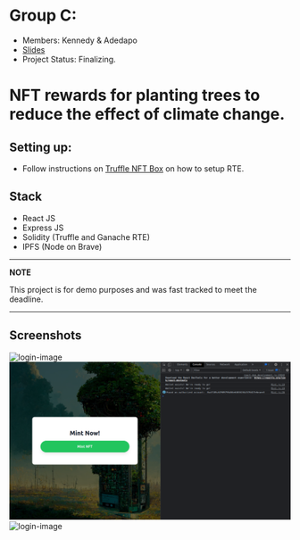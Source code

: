# Group C:
- Members: Kennedy & Adedapo
- [Slides](https://docs.google.com/presentation/d/1NH4rezFO93f8c-FGLoYft9Iing0FoiQmGOrU2UGS1UU/edit#slide=id.g1a2f078a7b6_0_0)
- Project Status: Finalizing.

# NFT rewards for planting trees to reduce the effect of climate change.

## Setting up:
- Follow instructions on [Truffle NFT Box](https://trufflesuite.com/boxes/nft-box/) on how to setup RTE.
    
## Stack
- React JS
- Express JS
- Solidity (Truffle and Ganache RTE)
- IPFS (Node on Brave)

---
**NOTE**

This project is for demo purposes and was fast tracked to meet the deadline.

---

## Screenshots
![login-image](Screenshot/Upload_To_Ipfs.png)
![login-image](https://github.com/Kenato254/nft-for-climate-change/blob/setup/Screenshots/Start_Mint.png)
![login-image](Screenshot/Connect_Wallet.png)
